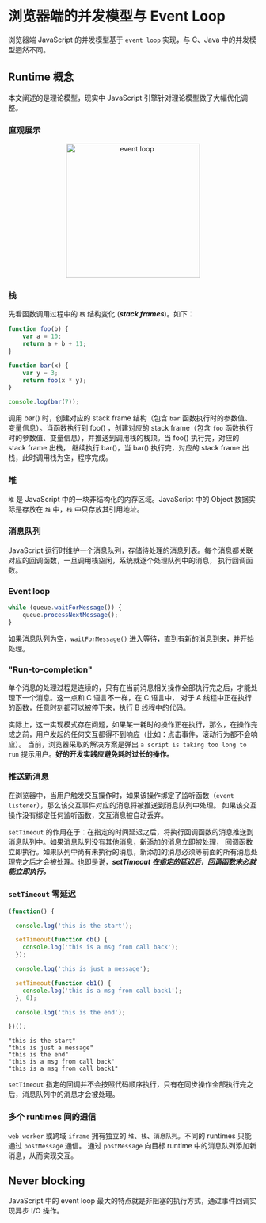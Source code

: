 # 浏览器端的并发模型与 Event Loop

浏览器端 JavaScript 的并发模型基于 `event loop` 实现，与 C、Java 中的并发模型迥然不同。


## Runtime 概念

本文阐述的是理论模型，现实中 JavaScript 引擎针对理论模型做了大幅优化调整。


### 直观展示

<div  align="center">    
    <img src="https://mdn.mozillademos.org/files/4617/default.svg" width="270" height="270" alt="event loop" align=center />
</div>


### 栈

先看函数调用过程中的 `栈` 结构变化 (**_stack frames_**)。如下：

```js
function foo(b) {
    var a = 10;
    return a + b + 11;
}

function bar(x) {
    var y = 3;
    return foo(x * y);
}

console.log(bar(7));
```

调用 bar() 时，创建对应的 stack frame 结构（包含 `bar` 函数执行时的参数值、变量信息）。当函数执行到 foo() ，创建对应的
stack frame（包含 `foo` 函数执行时的参数值、变量信息），并推送到调用栈的栈顶。当 foo() 执行完，对应的 stack frame 出栈，
继续执行 bar()，当 bar() 执行完，对应的 stack frame 出栈，此时调用栈为空，程序完成。


### 堆

`堆` 是 JavaScript 中的一块非结构化的内存区域。JavaScript 中的 Object 数据实际是存放在 `堆` 中，`栈` 中只存放其引用地址。


### 消息队列

JavaScript 运行时维护一个消息队列，存储待处理的消息列表。每个消息都关联对应的回调函数，一旦调用栈空闲，系统就逐个处理队列中的消息，
执行回调函数。


### Event loop

```js
while (queue.waitForMessage()) {
    queue.processNextMessage();
}
```

如果消息队列为空，`waitForMessage()` 进入等待，直到有新的消息到来，并开始处理。


### "Run-to-completion"

单个消息的处理过程是连续的，只有在当前消息相关操作全部执行完之后，才能处理下一个消息。这一点和 C 语言不一样，在 C 语言中，
对于 A 线程中正在执行的函数，任意时刻都可以被停下来，执行 B 线程中的代码。

实际上，这一实现模式存在问题，如果某一耗时的操作正在执行，那么，在操作完成之前，用户发起的任何交互都得不到响应（比如：点击事件，滚动行为都不会响应）。
当前，浏览器采取的解决方案是弹出 `a script is taking too long to run` 提示用户。**好的开发实践应避免耗时过长的操作。**


### 推送新消息

在浏览器中，当用户触发交互操作时，如果该操作绑定了监听函数（`event listener`），那么该交互事件对应的消息将被推送到消息队列中处理。
如果该交互操作没有绑定任何监听函数，交互消息被自动丢弃。

`setTimeout` 的作用在于：在指定的时间延迟之后，将执行回调函数的消息推送到消息队列中。如果消息队列没有其他消息，新添加的消息立即被处理，
回调函数立即执行。如果队列中尚有未执行的消息，新添加的消息必须等前面的所有消息处理完之后才会被处理。也即是说，**_setTimeout
在指定的延迟后，回调函数未必就能立即执行。_**


### `setTimeout` 零延迟

```js
(function() {

  console.log('this is the start');

  setTimeout(function cb() {
    console.log('this is a msg from call back');
  });

  console.log('this is just a message');

  setTimeout(function cb1() {
    console.log('this is a msg from call back1');
  }, 0);

  console.log('this is the end');

})();
```

```
"this is the start"
"this is just a message"
"this is the end"
"this is a msg from call back"
"this is a msg from call back1"
```

`setTimeout` 指定的回调并不会按照代码顺序执行，只有在同步操作全部执行完之后，消息队列中的消息才会被处理。


### 多个 runtimes 间的通信

`web worker` 或跨域 `iframe` 拥有独立的 `堆`、`栈`、`消息队列`。不同的 runtimes 只能通过 `postMessage` 通信。
通过 `postMessage` 向目标 runtime 中的消息队列添加新消息，从而实现交互。


## Never blocking

JavaScript 中的 event loop 最大的特点就是非阻塞的执行方式，通过事件回调实现异步 I/O 操作。

